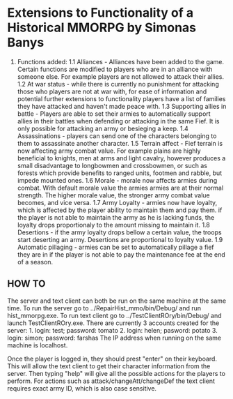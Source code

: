 # Extensions to Functionality of a Historical MMORPG by Simonas Banys

1. Functions added:
  1.1 Alliances - Alliances have been added to the game. Certain functions are modified to players who are in an alliance with someone else. For example players are not allowed to attack their allies.
  1.2 At war status - while there is currently no punishment for attacking those who players are not at war with, for ease of information and potential further extensions to functionality players have a list of families they have attacked and haven't made peace with.
  1.3 Supporting allies in battle - Players are able to set their armies to automatically support allies in their battles when defending or attacking in the same Fief. It is only possible for attacking an army or besieging a keep.
  1.4 Assassinations - players can send one of the characters belonging to them to assassinate another character.
  1.5 Terrain affect - Fief terrain is now affecting army combat value. For example plains are highly beneficial to knights, men at arms and light cavalry, however produces a small disadvantage to longbowmen and crossbowmen, or such as forests which provide benefits to ranged units, footmen and rabble, but impede mounted ones.
  1.6 Morale - morale now affects armies during combat. With default morale value the armies armies are at their normal strength. The higher morale value, the stronger army combat value becomes, and vice versa.
  1.7 Army Loyalty - armies now have loyalty, which is affected by the player ability to maintain them and pay them. if the player is not able to maintain the army as he is lacking funds, the loyalty drops proportionaly to the amount missing to maintain it.
  1.8 Desertions - if the army loyalty drops bellow a certain value, the troops start deserting an army. Desertions are proportional to loyalty value.
  1.9 Automatic pillaging - armies can be set to automatically pillage a fief they are in if the player is not able to pay the maintenance fee at the end of a season.
  
## HOW TO ##
The server and text client can both be run on the same machine at the same time. To run the server go to ../RepairHist_mmo/bin/Debug/ and run hist_mmorpg.exe. To run text client go to ../TestClientROry/bin/Debug/ and launch TestClientROry.exe. There are currently 3 accounts created for the server:
      1. login: test; password: tomato
      2. login: helen; pasword: potato
      3. login: simon; password: farshas
  The IP address when running on the same machine is localhost.
  
  Once the player is logged in, they should prest "enter" on their keyboard. This will allow the text client to get their character information from the server. Then typing "help" will give all the possible actions for the players to perform. For actions such as attack/changeAtt/changeDef the text client requires exact army ID, which is also case sensitive.
